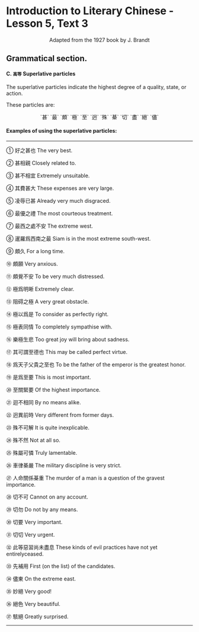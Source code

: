 # Introduction to Literary Chinese - Lesson 5, Text 3

<center>Adapted from the 1927 book by J. Brandt</center>

## Grammatical section.

#### C. `高等` Superlative particles

The superlative particles indicate the highest degree of a quality, state, or action.

These particles are:

<center>`甚` `最` `頗` `極` `至` `迥` `殊` `綦` `切` `盡` `絕` `儘` </center>

#### Examples of using the superlative particles:

---

① 好之甚也
The very best.

② 甚相親
Closely related to.

③ 甚不相宜
Extremely unsuitable.

④ 其費甚大
These expenses are very large.

⑤ 凌辱已甚
Already very much disgraced.

⑥ 最優之禮
The most courteous treatment.

⑦ 最西之處不安
The extreme west.

⑧ 暹羅爲西南之最
Siam is in the most extreme south-west.

⑨ 頗久
For a long time.

⑩ 頗願
Very anxious.

⑪ 頗覺不安
To be very much distressed.

⑫ 極爲明晰
Extremely clear.

⑬ 阻碍之極
A very great obstacle.

⑭ 極以爲是
To consider as perfectly right.

⑮ 極表同情
To completely sympathise with.

⑯ 樂極生悲
Too great joy will bring about sadness.

⑰ 其可謂至德也
This may be called perfect virtue.

⑱ 爲天子父貴之至也
To be the father of the emperor is the greatest honor.

⑲ 是爲至要
This is most important.

⑳ 至關緊要
Of the highest importance.

㉑ 迴不相同
By no means alike.

㉒ 迥異前時
Very different from former days.

㉓ 殊不可解
It is quite inexplicable.

㉔ 殊不然
Not at all so.

㉕ 殊屬可憐
Truly lamentable.

㉖ 車律綦嚴
The military discipline is very strict.

㉗ 人命關係棊重
The murder of a man is a question of the gravest importance.

㉘ 切不可
Cannot on any account.

㉙ 切勿
Do not by any means.

㉚ 切要
Very important.

㉛ 切切
Very urgent.

㉜ 此等惡習尚未盡息
These kinds of evil practices have not yet entirelyceased.

㉝ 先補用
First (on the list) of the candidates.

㉞ 儘東
On the extreme east.

㉟ 妙絕
Very good!

㊱ 絕色
Very beautiful.

㊲ 駭絕
Greatly surprised.

---
